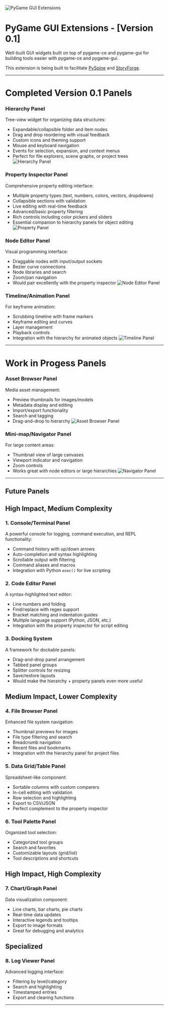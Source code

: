 

![PyGame GUI Extensions](https://github.com/SaxonRah/pygame-gui-extensions/blob/main/images/pygame_gui_extensions.png "PyGame GUI Extensions")

# PyGame GUI Extensions - [Version 0.1]

Well-built GUI widgets built on top of pygame-ce and pygame-gui for building tools easier with pygame-ce and pygame-gui.

This extension is being built to facilitate [PySpine](https://github.com/SaxonRah/PySpine) and [StoryForge](https://github.com/SaxonRah/StoryForge). 

---
# Completed Version 0.1 Panels
### **Hierarchy Panel**
Tree-view widget for organizing data structures:
- Expandable/collapsible folder and item nodes
- Drag and drop reordering with visual feedback
- Custom icons and theming support
- Mouse and keyboard navigation
- Events for selection, expansion, and context menus
- Perfect for file explorers, scene graphs, or project trees
![Hierarchy Panel](https://github.com/SaxonRah/pygame-gui-extensions/blob/main/images/HierarchyPanel.png "Hierarchy Panel")

### **Property Inspector Panel**
Comprehensive property editing interface:
- Multiple property types (text, numbers, colors, vectors, dropdowns)
- Collapsible sections with validation
- Live editing with real-time feedback
- Advanced/basic property filtering
- Rich controls including color pickers and sliders
- Essential companion to hierarchy panels for object editing
![Property Panel](https://github.com/SaxonRah/pygame-gui-extensions/blob/main/images/PropertyPanel.png "Property Panel")

### **Node Editor Panel**
Visual programming interface:
- Draggable nodes with input/output sockets
- Bezier curve connections
- Node libraries and search
- Zoom/pan navigation
- Would pair excellently with the property inspector
![Node Editor Panel](https://github.com/SaxonRah/pygame-gui-extensions/blob/main/images/NodeEditorPanel.png "Node Editor Panel")

### **Timeline/Animation Panel**
For keyframe animation:
- Scrubbing timeline with frame markers
- Keyframe editing and curves
- Layer management
- Playback controls
- Integration with the hierarchy for animated objects
![Timeline Panel](https://github.com/SaxonRah/pygame-gui-extensions/blob/main/images/TimelinePanel.png "Timeline Panel")
---

# Work in Progess Panels

### **Asset Browser Panel**
Media asset management:
- Preview thumbnails for images/models
- Metadata display and editing
- Import/export functionality
- Search and tagging
- Drag-and-drop to hierarchy
![Asset Browser Panel](https://github.com/SaxonRah/pygame-gui-extensions/blob/main/images/AssetBrowserPanel.png "Asset Browser Panel")

### **Mini-map/Navigator Panel**
For large content areas:
- Thumbnail view of large canvases
- Viewport indicator and navigation
- Zoom controls
- Works great with node editors or large hierarchies
![Navigator Panel](https://github.com/SaxonRah/pygame-gui-extensions/blob/main/images/NavigatorPanel.png "Navigator Panel")

---

## Future Panels
## **High Impact, Medium Complexity**
### 1. **Console/Terminal Panel**
A powerful console for logging, command execution, and REPL functionality:
- Command history with up/down arrows
- Auto-completion and syntax highlighting
- Scrollable output with filtering
- Command aliases and macros
- Integration with Python `exec()` for live scripting
### 2. **Code Editor Panel** 
A syntax-highlighted text editor:
- Line numbers and folding
- Find/replace with regex support
- Bracket matching and indentation guides
- Multiple language support (Python, JSON, etc.)
- Integration with the property inspector for script editing
### 3. **Docking System**
A framework for dockable panels:
- Drag-and-drop panel arrangement
- Tabbed panel groups
- Splitter controls for resizing
- Save/restore layouts
- Would make the hierarchy + property panels even more useful

## **Medium Impact, Lower Complexity**
### 4. **File Browser Panel**
Enhanced file system navigation:
- Thumbnail previews for images
- File type filtering and search
- Breadcrumb navigation
- Recent files and bookmarks
- Integration with the hierarchy panel for project files
### 5. **Data Grid/Table Panel**
Spreadsheet-like component:
- Sortable columns with custom comparers
- In-cell editing with validation
- Row selection and highlighting
- Export to CSV/JSON
- Perfect complement to the property inspector
### 6. **Tool Palette Panel**
Organized tool selection:
- Categorized tool groups
- Search and favorites
- Customizable layouts (grid/list)
- Tool descriptions and shortcuts

## **High Impact, High Complexity**
### 7. **Chart/Graph Panel**
Data visualization component:
- Line charts, bar charts, pie charts
- Real-time data updates
- Interactive legends and tooltips
- Export to image formats
- Great for debugging and analytics

## **Specialized**
### 8. **Log Viewer Panel**
Advanced logging interface:
- Filtering by level/category
- Search and highlighting
- Timestamped entries
- Export and clearing functions

---
